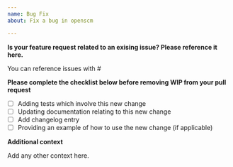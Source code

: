 ```yaml
---
name: Bug Fix
about: Fix a bug in openscm

---
```


**Is your feature request related to an exising issue? Please reference it here.**

You can reference issues with #

**Please complete the checklist below before removing WIP from your pull request**

* [ ]  Adding tests which involve this new change
* [ ]  Updating documentation relating to this new change
* [ ]  Add changelog entry
* [ ]  Providing an example of how to use the new change (if applicable)

**Additional context**

Add any other context here.
